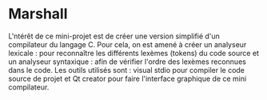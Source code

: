 # Marshall
L'ntérêt de ce mini-projet est de créer une version simplifié d'un compilateur du langage C.
Pour cela, on est amené à créer un analyseur lexicale : pour reconnaître les différents lexèmes (tokens) du code
source et un analyseur syntaxique : afin de vérifier l'ordre des lexèmes reconnues dans le code.
Les outils utilisés sont : visual stdio pour compiler le code source de projet et Qt creator pour faire l'interface graphique de ce mini compilateur.

